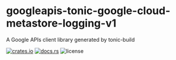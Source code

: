 # googleapis-tonic-google-cloud-metastore-logging-v1

A Google APIs client library generated by tonic-build

[![crates.io](https://img.shields.io/crates/v/googleapis-tonic-google-cloud-metastore-logging-v1)](https://crates.io/crates/googleapis-tonic-google-cloud-metastore-logging-v1)
[![docs.rs](https://img.shields.io/docsrs/googleapis-tonic-google-cloud-metastore-logging-v1)](https://docs.rs/googleapis-tonic-google-cloud-metastore-logging-v1)
![license](https://img.shields.io/crates/l/googleapis-tonic-google-cloud-metastore-logging-v1)
